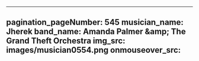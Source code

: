 ------
pagination_pageNumber: 545
musician_name: Jherek
band_name: Amanda Palmer &amp;amp; The Grand Theft Orchestra
img_src: images/musician0554.png
onmouseover_src: 
------